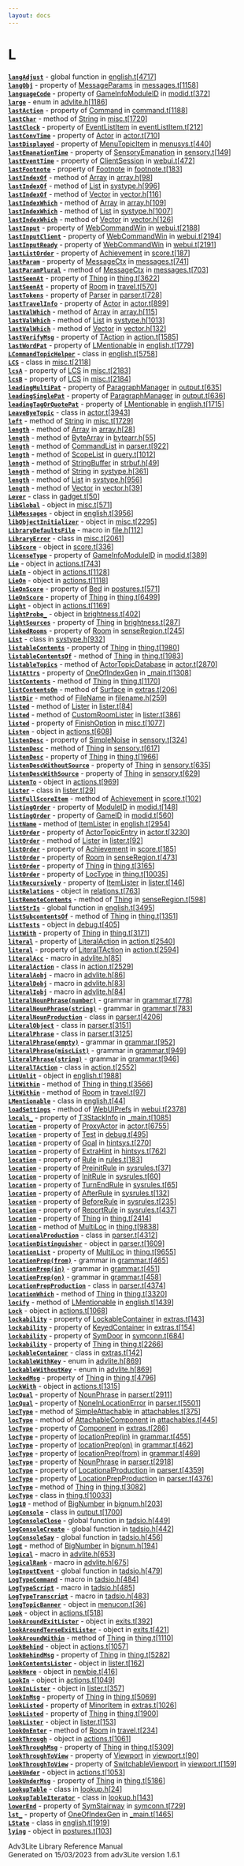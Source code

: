 ```yaml
---
layout: docs
---
```

# L

[**`langAdjust`**](../file/english.t.html#langAdjust) - global function
in
[english.t](../file/english.t.html)\[[4717](../source/english.t.html#4717)\]  
[**`langObj`**](../object/MessageParams.html#langObj) - property of
[MessageParams](../object/MessageParams.html) in
[messages.t](../file/messages.t.html)\[[1158](../source/messages.t.html#1158)\]  
[**`languageCode`**](../object/GameInfoModuleID.html#languageCode) -
property of [GameInfoModuleID](../object/GameInfoModuleID.html) in
[modid.t](../file/modid.t.html)\[[372](../source/modid.t.html#372)\]  
[**`large`**](../file/advlite.h.html#large) - enum in
[advlite.h](../file/advlite.h.html)\[[1186](../source/advlite.h.html#1186)\]  
[**`lastAction`**](../object/Command.html#lastAction) - property of
[Command](../object/Command.html) in
[command.t](../file/command.t.html)\[[1188](../source/command.t.html#1188)\]  
[**`lastChar`**](../object/String.html#lastChar) - method of
[String](../object/String.html) in
[misc.t](../file/misc.t.html)\[[1720](../source/misc.t.html#1720)\]  
[**`lastClock`**](../object/EventListItem.html#lastClock) - property of
[EventListItem](../object/EventListItem.html) in
[eventListItem.t](../file/eventListItem.t.html)\[[212](../source/eventListItem.t.html#212)\]  
[**`lastConvTime`**](../object/Actor.html#lastConvTime) - property of
[Actor](../object/Actor.html) in
[actor.t](../file/actor.t.html)\[[710](../source/actor.t.html#710)\]  
[**`lastDisplayed`**](../object/MenuTopicItem.html#lastDisplayed) -
property of [MenuTopicItem](../object/MenuTopicItem.html) in
[menusys.t](../file/menusys.t.html)\[[440](../source/menusys.t.html#440)\]  
[**`lastEmanationTime`**](../object/SensoryEmanation.html#lastEmanationTime) -
property of [SensoryEmanation](../object/SensoryEmanation.html) in
[sensory.t](../file/sensory.t.html)\[[149](../source/sensory.t.html#149)\]  
[**`lastEventTime`**](../object/ClientSession.html#lastEventTime) -
property of [ClientSession](../object/ClientSession.html) in
[webui.t](../file/webui.t.html)\[[472](../source/webui.t.html#472)\]  
[**`lastFootnote`**](../object/Footnote.html#lastFootnote) - property of
[Footnote](../object/Footnote.html) in
[footnote.t](../file/footnote.t.html)\[[183](../source/footnote.t.html#183)\]  
[**`lastIndexOf`**](../object/Array.html#lastIndexOf) - method of
[Array](../object/Array.html) in
[array.h](../file/array.h.html)\[[98](../source/array.h.html#98)\]  
[**`lastIndexOf`**](../object/List.html#lastIndexOf) - method of
[List](../object/List.html) in
[systype.h](../file/systype.h.html)\[[996](../source/systype.h.html#996)\]  
[**`lastIndexOf`**](../object/Vector.html#lastIndexOf) - method of
[Vector](../object/Vector.html) in
[vector.h](../file/vector.h.html)\[[116](../source/vector.h.html#116)\]  
[**`lastIndexWhich`**](../object/Array.html#lastIndexWhich) - method of
[Array](../object/Array.html) in
[array.h](../file/array.h.html)\[[109](../source/array.h.html#109)\]  
[**`lastIndexWhich`**](../object/List.html#lastIndexWhich) - method of
[List](../object/List.html) in
[systype.h](../file/systype.h.html)\[[1007](../source/systype.h.html#1007)\]  
[**`lastIndexWhich`**](../object/Vector.html#lastIndexWhich) - method of
[Vector](../object/Vector.html) in
[vector.h](../file/vector.h.html)\[[126](../source/vector.h.html#126)\]  
[**`lastInput`**](../object/WebCommandWin.html#lastInput) - property of
[WebCommandWin](../object/WebCommandWin.html) in
[webui.t](../file/webui.t.html)\[[2188](../source/webui.t.html#2188)\]  
[**`lastInputClient`**](../object/WebCommandWin.html#lastInputClient) -
property of [WebCommandWin](../object/WebCommandWin.html) in
[webui.t](../file/webui.t.html)\[[2194](../source/webui.t.html#2194)\]  
[**`lastInputReady`**](../object/WebCommandWin.html#lastInputReady) -
property of [WebCommandWin](../object/WebCommandWin.html) in
[webui.t](../file/webui.t.html)\[[2191](../source/webui.t.html#2191)\]  
[**`lastListOrder`**](../object/Achievement.html#lastListOrder) -
property of [Achievement](../object/Achievement.html) in
[score.t](../file/score.t.html)\[[187](../source/score.t.html#187)\]  
[**`lastParam`**](../object/MessageCtx.html#lastParam) - property of
[MessageCtx](../object/MessageCtx.html) in
[messages.t](../file/messages.t.html)\[[741](../source/messages.t.html#741)\]  
[**`lastParamPlural`**](../object/MessageCtx.html#lastParamPlural) -
method of [MessageCtx](../object/MessageCtx.html) in
[messages.t](../file/messages.t.html)\[[703](../source/messages.t.html#703)\]  
[**`lastSeenAt`**](../object/Thing.html#lastSeenAt) - property of
[Thing](../object/Thing.html) in
[thing.t](../file/thing.t.html)\[[3622](../source/thing.t.html#3622)\]  
[**`lastSeenAt`**](../object/Room.html#lastSeenAt) - property of
[Room](../object/Room.html) in
[travel.t](../file/travel.t.html)\[[570](../source/travel.t.html#570)\]  
[**`lastTokens`**](../object/Parser.html#lastTokens) - property of
[Parser](../object/Parser.html) in
[parser.t](../file/parser.t.html)\[[728](../source/parser.t.html#728)\]  
[**`lastTravelInfo`**](../object/Actor.html#lastTravelInfo) - property
of [Actor](../object/Actor.html) in
[actor.t](../file/actor.t.html)\[[899](../source/actor.t.html#899)\]  
[**`lastValWhich`**](../object/Array.html#lastValWhich) - method of
[Array](../object/Array.html) in
[array.h](../file/array.h.html)\[[115](../source/array.h.html#115)\]  
[**`lastValWhich`**](../object/List.html#lastValWhich) - method of
[List](../object/List.html) in
[systype.h](../file/systype.h.html)\[[1013](../source/systype.h.html#1013)\]  
[**`lastValWhich`**](../object/Vector.html#lastValWhich) - method of
[Vector](../object/Vector.html) in
[vector.h](../file/vector.h.html)\[[132](../source/vector.h.html#132)\]  
[**`lastVerifyMsg`**](../object/TAction.html#lastVerifyMsg) - property
of [TAction](../object/TAction.html) in
[action.t](../file/action.t.html)\[[1585](../source/action.t.html#1585)\]  
[**`lastWordPat`**](../object/LMentionable.html#lastWordPat) - property
of [LMentionable](../object/LMentionable.html) in
[english.t](../file/english.t.html)\[[1779](../source/english.t.html#1779)\]  
[**`LCommandTopicHelper`**](../object/LCommandTopicHelper.html) - class
in
[english.t](../file/english.t.html)\[[5758](../source/english.t.html#5758)\]  
[**`LCS`**](../object/LCS.html) - class in
[misc.t](../file/misc.t.html)\[[2118](../source/misc.t.html#2118)\]  
[**`lcsA`**](../object/LCS.html#lcsA) - property of
[LCS](../object/LCS.html) in
[misc.t](../file/misc.t.html)\[[2183](../source/misc.t.html#2183)\]  
[**`lcsB`**](../object/LCS.html#lcsB) - property of
[LCS](../object/LCS.html) in
[misc.t](../file/misc.t.html)\[[2184](../source/misc.t.html#2184)\]  
[**`leadingMultiPat`**](../object/ParagraphManager.html#leadingMultiPat) -
property of [ParagraphManager](../object/ParagraphManager.html) in
[output.t](../file/output.t.html)\[[635](../source/output.t.html#635)\]  
[**`leadingSinglePat`**](../object/ParagraphManager.html#leadingSinglePat) -
property of [ParagraphManager](../object/ParagraphManager.html) in
[output.t](../file/output.t.html)\[[636](../source/output.t.html#636)\]  
[**`leadingTagOrQuotePat`**](../object/LMentionable.html#leadingTagOrQuotePat) -
property of [LMentionable](../object/LMentionable.html) in
[english.t](../file/english.t.html)\[[1715](../source/english.t.html#1715)\]  
[**`LeaveByeTopic`**](../object/LeaveByeTopic.html) - class in
[actor.t](../file/actor.t.html)\[[3943](../source/actor.t.html#3943)\]  
[**`left`**](../object/String.html#left) - method of
[String](../object/String.html) in
[misc.t](../file/misc.t.html)\[[1729](../source/misc.t.html#1729)\]  
[**`length`**](../object/Array.html#length) - method of
[Array](../object/Array.html) in
[array.h](../file/array.h.html)\[[28](../source/array.h.html#28)\]  
[**`length`**](../object/ByteArray.html#length) - method of
[ByteArray](../object/ByteArray.html) in
[bytearr.h](../file/bytearr.h.html)\[[55](../source/bytearr.h.html#55)\]  
[**`length`**](../object/CommandList.html#length) - method of
[CommandList](../object/CommandList.html) in
[parser.t](../file/parser.t.html)\[[922](../source/parser.t.html#922)\]  
[**`length`**](../object/ScopeList.html#length) - method of
[ScopeList](../object/ScopeList.html) in
[query.t](../file/query.t.html)\[[1012](../source/query.t.html#1012)\]  
[**`length`**](../object/StringBuffer.html#length) - method of
[StringBuffer](../object/StringBuffer.html) in
[strbuf.h](../file/strbuf.h.html)\[[49](../source/strbuf.h.html#49)\]  
[**`length`**](../object/String.html#length) - method of
[String](../object/String.html) in
[systype.h](../file/systype.h.html)\[[361](../source/systype.h.html#361)\]  
[**`length`**](../object/List.html#length) - method of
[List](../object/List.html) in
[systype.h](../file/systype.h.html)\[[956](../source/systype.h.html#956)\]  
[**`length`**](../object/Vector.html#length) - method of
[Vector](../object/Vector.html) in
[vector.h](../file/vector.h.html)\[[39](../source/vector.h.html#39)\]  
[**`Lever`**](../object/Lever.html) - class in
[gadget.t](../file/gadget.t.html)\[[50](../source/gadget.t.html#50)\]  
[**`libGlobal`**](../object/libGlobal.html) - object in
[misc.t](../file/misc.t.html)\[[571](../source/misc.t.html#571)\]  
[**`libMessages`**](../object/libMessages.html) - object in
[english.t](../file/english.t.html)\[[3956](../source/english.t.html#3956)\]  
[**`libObjectInitializer`**](../object/libObjectInitializer.html) -
object in
[misc.t](../file/misc.t.html)\[[2295](../source/misc.t.html#2295)\]  
[**`LibraryDefaultsFile`**](../file/file.h.html#LibraryDefaultsFile) -
macro in
[file.h](../file/file.h.html)\[[112](../source/file.h.html#112)\]  
[**`LibraryError`**](../object/LibraryError.html) - class in
[misc.t](../file/misc.t.html)\[[2061](../source/misc.t.html#2061)\]  
[**`libScore`**](../object/libScore.html) - object in
[score.t](../file/score.t.html)\[[336](../source/score.t.html#336)\]  
[**`licenseType`**](../object/GameInfoModuleID.html#licenseType) -
property of [GameInfoModuleID](../object/GameInfoModuleID.html) in
[modid.t](../file/modid.t.html)\[[389](../source/modid.t.html#389)\]  
[**`Lie`**](../object/Lie.html) - object in
[actions.t](../file/actions.t.html)\[[743](../source/actions.t.html#743)\]  
[**`LieIn`**](../object/LieIn.html) - object in
[actions.t](../file/actions.t.html)\[[1128](../source/actions.t.html#1128)\]  
[**`LieOn`**](../object/LieOn.html) - object in
[actions.t](../file/actions.t.html)\[[1118](../source/actions.t.html#1118)\]  
[**`lieOnScore`**](../object/Bed.html#lieOnScore) - property of
[Bed](../object/Bed.html) in
[postures.t](../file/postures.t.html)\[[571](../source/postures.t.html#571)\]  
[**`lieOnScore`**](../object/Thing.html#lieOnScore) - property of
[Thing](../object/Thing.html) in
[thing.t](../file/thing.t.html)\[[6499](../source/thing.t.html#6499)\]  
[**`Light`**](../object/Light.html) - object in
[actions.t](../file/actions.t.html)\[[1169](../source/actions.t.html#1169)\]  
[**`lightProbe_`**](../object/lightProbe_.html) - object in
[brightness.t](../file/brightness.t.html)\[[402](../source/brightness.t.html#402)\]  
[**`lightSources`**](../object/Thing.html#lightSources) - property of
[Thing](../object/Thing.html) in
[brightness.t](../file/brightness.t.html)\[[287](../source/brightness.t.html#287)\]  
[**`linkedRooms`**](../object/Room.html#linkedRooms) - property of
[Room](../object/Room.html) in
[senseRegion.t](../file/senseRegion.t.html)\[[245](../source/senseRegion.t.html#245)\]  
[**`List`**](../object/List.html) - class in
[systype.h](../file/systype.h.html)\[[932](../source/systype.h.html#932)\]  
[**`listableContents`**](../object/Thing.html#listableContents) -
property of [Thing](../object/Thing.html) in
[thing.t](../file/thing.t.html)\[[1980](../source/thing.t.html#1980)\]  
[**`listableContentsOf`**](../object/Thing.html#listableContentsOf) -
method of [Thing](../object/Thing.html) in
[thing.t](../file/thing.t.html)\[[1983](../source/thing.t.html#1983)\]  
[**`listableTopics`**](../object/ActorTopicDatabase.html#listableTopics) -
method of [ActorTopicDatabase](../object/ActorTopicDatabase.html) in
[actor.t](../file/actor.t.html)\[[2870](../source/actor.t.html#2870)\]  
[**`listAttrs`**](../object/OneOfIndexGen.html#listAttrs) - property of
[OneOfIndexGen](../object/OneOfIndexGen.html) in
[\_main.t](../file/_main.t.html)\[[1308](../source/_main.t.html#1308)\]  
[**`listContents`**](../object/Thing.html#listContents) - method of
[Thing](../object/Thing.html) in
[thing.t](../file/thing.t.html)\[[1170](../source/thing.t.html#1170)\]  
[**`listContentsOn`**](../object/Surface.html#listContentsOn) - method
of [Surface](../object/Surface.html) in
[extras.t](../file/extras.t.html)\[[206](../source/extras.t.html#206)\]  
[**`listDir`**](../object/FileName.html#listDir) - method of
[FileName](../object/FileName.html) in
[filename.h](../file/filename.h.html)\[[259](../source/filename.h.html#259)\]  
[**`listed`**](../object/Lister.html#listed) - method of
[Lister](../object/Lister.html) in
[lister.t](../file/lister.t.html)\[[84](../source/lister.t.html#84)\]  
[**`listed`**](../object/CustomRoomLister.html#listed) - method of
[CustomRoomLister](../object/CustomRoomLister.html) in
[lister.t](../file/lister.t.html)\[[386](../source/lister.t.html#386)\]  
[**`listed`**](../object/FinishOption.html#listed) - property of
[FinishOption](../object/FinishOption.html) in
[misc.t](../file/misc.t.html)\[[1077](../source/misc.t.html#1077)\]  
[**`Listen`**](../object/Listen.html) - object in
[actions.t](../file/actions.t.html)\[[608](../source/actions.t.html#608)\]  
[**`listenDesc`**](../object/SimpleNoise.html#listenDesc) - property of
[SimpleNoise](../object/SimpleNoise.html) in
[sensory.t](../file/sensory.t.html)\[[324](../source/sensory.t.html#324)\]  
[**`listenDesc`**](../object/Thing.html#listenDesc) - method of
[Thing](../object/Thing.html) in
[sensory.t](../file/sensory.t.html)\[[617](../source/sensory.t.html#617)\]  
[**`listenDesc`**](../object/Thing.html#listenDesc) - property of
[Thing](../object/Thing.html) in
[thing.t](../file/thing.t.html)\[[1966](../source/thing.t.html#1966)\]  
[**`listenDescWithoutSource`**](../object/Thing.html#listenDescWithoutSource) -
property of [Thing](../object/Thing.html) in
[sensory.t](../file/sensory.t.html)\[[635](../source/sensory.t.html#635)\]  
[**`listenDescWithSource`**](../object/Thing.html#listenDescWithSource) -
property of [Thing](../object/Thing.html) in
[sensory.t](../file/sensory.t.html)\[[629](../source/sensory.t.html#629)\]  
[**`ListenTo`**](../object/ListenTo.html) - object in
[actions.t](../file/actions.t.html)\[[969](../source/actions.t.html#969)\]  
[**`Lister`**](../object/Lister.html) - class in
[lister.t](../file/lister.t.html)\[[29](../source/lister.t.html#29)\]  
[**`listFullScoreItem`**](../object/Achievement.html#listFullScoreItem) -
method of [Achievement](../object/Achievement.html) in
[score.t](../file/score.t.html)\[[102](../source/score.t.html#102)\]  
[**`listingOrder`**](../object/ModuleID.html#listingOrder) - property of
[ModuleID](../object/ModuleID.html) in
[modid.t](../file/modid.t.html)\[[148](../source/modid.t.html#148)\]  
[**`listingOrder`**](../object/GameID.html#listingOrder) - property of
[GameID](../object/GameID.html) in
[modid.t](../file/modid.t.html)\[[560](../source/modid.t.html#560)\]  
[**`listName`**](../object/ItemLister.html#listName) - method of
[ItemLister](../object/ItemLister.html) in
[english.t](../file/english.t.html)\[[2954](../source/english.t.html#2954)\]  
[**`listOrder`**](../object/ActorTopicEntry.html#listOrder) - property
of [ActorTopicEntry](../object/ActorTopicEntry.html) in
[actor.t](../file/actor.t.html)\[[3230](../source/actor.t.html#3230)\]  
[**`listOrder`**](../object/Lister.html#listOrder) - method of
[Lister](../object/Lister.html) in
[lister.t](../file/lister.t.html)\[[92](../source/lister.t.html#92)\]  
[**`listOrder`**](../object/Achievement.html#listOrder) - property of
[Achievement](../object/Achievement.html) in
[score.t](../file/score.t.html)\[[185](../source/score.t.html#185)\]  
[**`listOrder`**](../object/Room.html#listOrder) - property of
[Room](../object/Room.html) in
[senseRegion.t](../file/senseRegion.t.html)\[[473](../source/senseRegion.t.html#473)\]  
[**`listOrder`**](../object/Thing.html#listOrder) - property of
[Thing](../object/Thing.html) in
[thing.t](../file/thing.t.html)\[[3165](../source/thing.t.html#3165)\]  
[**`listOrder`**](../object/LocType.html#listOrder) - property of
[LocType](../object/LocType.html) in
[thing.t](../file/thing.t.html)\[[10035](../source/thing.t.html#10035)\]  
[**`listRecursively`**](../object/ItemLister.html#listRecursively) -
property of [ItemLister](../object/ItemLister.html) in
[lister.t](../file/lister.t.html)\[[146](../source/lister.t.html#146)\]  
[**`ListRelations`**](../object/ListRelations.html) - object in
[relations.t](../file/relations.t.html)\[[763](../source/relations.t.html#763)\]  
[**`listRemoteContents`**](../object/Thing.html#listRemoteContents) -
method of [Thing](../object/Thing.html) in
[senseRegion.t](../file/senseRegion.t.html)\[[598](../source/senseRegion.t.html#598)\]  
[**`listStrIs`**](../file/english.t.html#listStrIs) - global function in
[english.t](../file/english.t.html)\[[3495](../source/english.t.html#3495)\]  
[**`listSubcontentsOf`**](../object/Thing.html#listSubcontentsOf) -
method of [Thing](../object/Thing.html) in
[thing.t](../file/thing.t.html)\[[1351](../source/thing.t.html#1351)\]  
[**`ListTests`**](../object/ListTests.html) - object in
[debug.t](../file/debug.t.html)\[[405](../source/debug.t.html#405)\]  
[**`listWith`**](../object/Thing.html#listWith) - property of
[Thing](../object/Thing.html) in
[thing.t](../file/thing.t.html)\[[3171](../source/thing.t.html#3171)\]  
[**`literal`**](../object/LiteralAction.html#literal) - property of
[LiteralAction](../object/LiteralAction.html) in
[action.t](../file/action.t.html)\[[2540](../source/action.t.html#2540)\]  
[**`literal`**](../object/LiteralTAction.html#literal) - property of
[LiteralTAction](../object/LiteralTAction.html) in
[action.t](../file/action.t.html)\[[2594](../source/action.t.html#2594)\]  
[**`literalAcc`**](../file/advlite.h.html#literalAcc) - macro in
[advlite.h](../file/advlite.h.html)\[[85](../source/advlite.h.html#85)\]  
[**`LiteralAction`**](../object/LiteralAction.html) - class in
[action.t](../file/action.t.html)\[[2529](../source/action.t.html#2529)\]  
[**`literalAobj`**](../file/advlite.h.html#literalAobj) - macro in
[advlite.h](../file/advlite.h.html)\[[86](../source/advlite.h.html#86)\]  
[**`literalDobj`**](../file/advlite.h.html#literalDobj) - macro in
[advlite.h](../file/advlite.h.html)\[[83](../source/advlite.h.html#83)\]  
[**`literalIobj`**](../file/advlite.h.html#literalIobj) - macro in
[advlite.h](../file/advlite.h.html)\[[84](../source/advlite.h.html#84)\]  
[**`literalNounPhrase(number)`**](../object/literalNounPhrase(number).html) -
grammar in
[grammar.t](../file/grammar.t.html)\[[778](../source/grammar.t.html#778)\]  
[**`literalNounPhrase(string)`**](../object/literalNounPhrase(string).html) -
grammar in
[grammar.t](../file/grammar.t.html)\[[783](../source/grammar.t.html#783)\]  
[**`LiteralNounProduction`**](../object/LiteralNounProduction.html) -
class in
[parser.t](../file/parser.t.html)\[[4206](../source/parser.t.html#4206)\]  
[**`LiteralObject`**](../object/LiteralObject.html) - class in
[parser.t](../file/parser.t.html)\[[3151](../source/parser.t.html#3151)\]  
[**`LiteralPhrase`**](../object/LiteralPhrase.html) - class in
[parser.t](../file/parser.t.html)\[[3125](../source/parser.t.html#3125)\]  
[**`literalPhrase(empty)`**](../object/literalPhrase(empty).html) -
grammar in
[grammar.t](../file/grammar.t.html)\[[952](../source/grammar.t.html#952)\]  
[**`literalPhrase(miscList)`**](../object/literalPhrase(miscList).html) -
grammar in
[grammar.t](../file/grammar.t.html)\[[949](../source/grammar.t.html#949)\]  
[**`literalPhrase(string)`**](../object/literalPhrase(string).html) -
grammar in
[grammar.t](../file/grammar.t.html)\[[946](../source/grammar.t.html#946)\]  
[**`LiteralTAction`**](../object/LiteralTAction.html) - class in
[action.t](../file/action.t.html)\[[2552](../source/action.t.html#2552)\]  
[**`LitUnlit`**](../object/LitUnlit.html) - object in
[english.t](../file/english.t.html)\[[1988](../source/english.t.html#1988)\]  
[**`litWithin`**](../object/Thing.html#litWithin) - method of
[Thing](../object/Thing.html) in
[thing.t](../file/thing.t.html)\[[3566](../source/thing.t.html#3566)\]  
[**`litWithin`**](../object/Room.html#litWithin) - method of
[Room](../object/Room.html) in
[travel.t](../file/travel.t.html)\[[97](../source/travel.t.html#97)\]  
[**`LMentionable`**](../object/LMentionable.html) - class in
[english.t](../file/english.t.html)\[[44](../source/english.t.html#44)\]  
[**`loadSettings`**](../object/WebUIPrefs.html#loadSettings) - method of
[WebUIPrefs](../object/WebUIPrefs.html) in
[webui.t](../file/webui.t.html)\[[2378](../source/webui.t.html#2378)\]  
[**`locals_`**](../object/T3StackInfo.html#locals_) - property of
[T3StackInfo](../object/T3StackInfo.html) in
[\_main.t](../file/_main.t.html)\[[1085](../source/_main.t.html#1085)\]  
[**`location`**](../object/ProxyActor.html#location) - property of
[ProxyActor](../object/ProxyActor.html) in
[actor.t](../file/actor.t.html)\[[6755](../source/actor.t.html#6755)\]  
[**`location`**](../object/Test.html#location) - property of
[Test](../object/Test.html) in
[debug.t](../file/debug.t.html)\[[495](../source/debug.t.html#495)\]  
[**`location`**](../object/Goal.html#location) - property of
[Goal](../object/Goal.html) in
[hintsys.t](../file/hintsys.t.html)\[[270](../source/hintsys.t.html#270)\]  
[**`location`**](../object/ExtraHint.html#location) - property of
[ExtraHint](../object/ExtraHint.html) in
[hintsys.t](../file/hintsys.t.html)\[[762](../source/hintsys.t.html#762)\]  
[**`location`**](../object/Rule.html#location) - property of
[Rule](../object/Rule.html) in
[rules.t](../file/rules.t.html)\[[183](../source/rules.t.html#183)\]  
[**`location`**](../object/PreinitRule.html#location) - property of
[PreinitRule](../object/PreinitRule.html) in
[sysrules.t](../file/sysrules.t.html)\[[37](../source/sysrules.t.html#37)\]  
[**`location`**](../object/InitRule.html#location) - property of
[InitRule](../object/InitRule.html) in
[sysrules.t](../file/sysrules.t.html)\[[60](../source/sysrules.t.html#60)\]  
[**`location`**](../object/TurnEndRule.html#location) - property of
[TurnEndRule](../object/TurnEndRule.html) in
[sysrules.t](../file/sysrules.t.html)\[[65](../source/sysrules.t.html#65)\]  
[**`location`**](../object/AfterRule.html#location) - property of
[AfterRule](../object/AfterRule.html) in
[sysrules.t](../file/sysrules.t.html)\[[132](../source/sysrules.t.html#132)\]  
[**`location`**](../object/BeforeRule.html#location) - property of
[BeforeRule](../object/BeforeRule.html) in
[sysrules.t](../file/sysrules.t.html)\[[235](../source/sysrules.t.html#235)\]  
[**`location`**](../object/ReportRule.html#location) - property of
[ReportRule](../object/ReportRule.html) in
[sysrules.t](../file/sysrules.t.html)\[[437](../source/sysrules.t.html#437)\]  
[**`location`**](../object/Thing.html#location) - property of
[Thing](../object/Thing.html) in
[thing.t](../file/thing.t.html)\[[2414](../source/thing.t.html#2414)\]  
[**`location`**](../object/MultiLoc.html#location) - method of
[MultiLoc](../object/MultiLoc.html) in
[thing.t](../file/thing.t.html)\[[9838](../source/thing.t.html#9838)\]  
[**`LocationalProduction`**](../object/LocationalProduction.html) -
class in
[parser.t](../file/parser.t.html)\[[4312](../source/parser.t.html#4312)\]  
[**`locationDistinguisher`**](../object/locationDistinguisher.html) -
object in
[parser.t](../file/parser.t.html)\[[1609](../source/parser.t.html#1609)\]  
[**`locationList`**](../object/MultiLoc.html#locationList) - property of
[MultiLoc](../object/MultiLoc.html) in
[thing.t](../file/thing.t.html)\[[9655](../source/thing.t.html#9655)\]  
[**`locationPrep(from)`**](../object/locationPrep(from).html) - grammar
in
[grammar.t](../file/grammar.t.html)\[[465](../source/grammar.t.html#465)\]  
[**`locationPrep(in)`**](../object/locationPrep(in).html) - grammar in
[grammar.t](../file/grammar.t.html)\[[451](../source/grammar.t.html#451)\]  
[**`locationPrep(on)`**](../object/locationPrep(on).html) - grammar in
[grammar.t](../file/grammar.t.html)\[[458](../source/grammar.t.html#458)\]  
[**`LocationPrepProduction`**](../object/LocationPrepProduction.html) -
class in
[parser.t](../file/parser.t.html)\[[4374](../source/parser.t.html#4374)\]  
[**`locationWhich`**](../object/Thing.html#locationWhich) - method of
[Thing](../object/Thing.html) in
[thing.t](../file/thing.t.html)\[[3320](../source/thing.t.html#3320)\]  
[**`locify`**](../object/LMentionable.html#locify) - method of
[LMentionable](../object/LMentionable.html) in
[english.t](../file/english.t.html)\[[1439](../source/english.t.html#1439)\]  
[**`Lock`**](../object/Lock.html) - object in
[actions.t](../file/actions.t.html)\[[1068](../source/actions.t.html#1068)\]  
[**`lockability`**](../object/LockableContainer.html#lockability) -
property of [LockableContainer](../object/LockableContainer.html) in
[extras.t](../file/extras.t.html)\[[143](../source/extras.t.html#143)\]  
[**`lockability`**](../object/KeyedContainer.html#lockability) -
property of [KeyedContainer](../object/KeyedContainer.html) in
[extras.t](../file/extras.t.html)\[[154](../source/extras.t.html#154)\]  
[**`lockability`**](../object/SymDoor.html#lockability) - property of
[SymDoor](../object/SymDoor.html) in
[symconn.t](../file/symconn.t.html)\[[684](../source/symconn.t.html#684)\]  
[**`lockability`**](../object/Thing.html#lockability) - property of
[Thing](../object/Thing.html) in
[thing.t](../file/thing.t.html)\[[2266](../source/thing.t.html#2266)\]  
[**`LockableContainer`**](../object/LockableContainer.html) - class in
[extras.t](../file/extras.t.html)\[[142](../source/extras.t.html#142)\]  
[**`lockableWithKey`**](../file/advlite.h.html#lockableWithKey) - enum
in
[advlite.h](../file/advlite.h.html)\[[869](../source/advlite.h.html#869)\]  
[**`lockableWithoutKey`**](../file/advlite.h.html#lockableWithoutKey) -
enum in
[advlite.h](../file/advlite.h.html)\[[869](../source/advlite.h.html#869)\]  
[**`lockedMsg`**](../object/Thing.html#lockedMsg) - property of
[Thing](../object/Thing.html) in
[thing.t](../file/thing.t.html)\[[4796](../source/thing.t.html#4796)\]  
[**`LockWith`**](../object/LockWith.html) - object in
[actions.t](../file/actions.t.html)\[[1315](../source/actions.t.html#1315)\]  
[**`locQual`**](../object/NounPhrase.html#locQual) - property of
[NounPhrase](../object/NounPhrase.html) in
[parser.t](../file/parser.t.html)\[[2911](../source/parser.t.html#2911)\]  
[**`locQual`**](../object/NoneInLocationError.html#locQual) - property
of [NoneInLocationError](../object/NoneInLocationError.html) in
[parser.t](../file/parser.t.html)\[[5501](../source/parser.t.html#5501)\]  
[**`locType`**](../object/SimpleAttachable.html#locType) - method of
[SimpleAttachable](../object/SimpleAttachable.html) in
[attachables.t](../file/attachables.t.html)\[[375](../source/attachables.t.html#375)\]  
[**`locType`**](../object/AttachableComponent.html#locType) - method of
[AttachableComponent](../object/AttachableComponent.html) in
[attachables.t](../file/attachables.t.html)\[[445](../source/attachables.t.html#445)\]  
[**`locType`**](../object/Component.html#locType) - property of
[Component](../object/Component.html) in
[extras.t](../file/extras.t.html)\[[286](../source/extras.t.html#286)\]  
[**`locType`**](../object/locationPrep(in).html#locType) - property of
[locationPrep(in)](../object/locationPrep(in).html) in
[grammar.t](../file/grammar.t.html)\[[455](../source/grammar.t.html#455)\]  
[**`locType`**](../object/locationPrep(on).html#locType) - property of
[locationPrep(on)](../object/locationPrep(on).html) in
[grammar.t](../file/grammar.t.html)\[[462](../source/grammar.t.html#462)\]  
[**`locType`**](../object/locationPrep(from).html#locType) - property of
[locationPrep(from)](../object/locationPrep(from).html) in
[grammar.t](../file/grammar.t.html)\[[469](../source/grammar.t.html#469)\]  
[**`locType`**](../object/NounPhrase.html#locType) - property of
[NounPhrase](../object/NounPhrase.html) in
[parser.t](../file/parser.t.html)\[[2918](../source/parser.t.html#2918)\]  
[**`locType`**](../object/LocationalProduction.html#locType) - property
of [LocationalProduction](../object/LocationalProduction.html) in
[parser.t](../file/parser.t.html)\[[4359](../source/parser.t.html#4359)\]  
[**`locType`**](../object/LocationPrepProduction.html#locType) -
property of
[LocationPrepProduction](../object/LocationPrepProduction.html) in
[parser.t](../file/parser.t.html)\[[4376](../source/parser.t.html#4376)\]  
[**`locType`**](../object/Thing.html#locType) - method of
[Thing](../object/Thing.html) in
[thing.t](../file/thing.t.html)\[[3082](../source/thing.t.html#3082)\]  
[**`LocType`**](../object/LocType.html) - class in
[thing.t](../file/thing.t.html)\[[10033](../source/thing.t.html#10033)\]  
[**`log10`**](../object/BigNumber.html#log10) - method of
[BigNumber](../object/BigNumber.html) in
[bignum.h](../file/bignum.h.html)\[[203](../source/bignum.h.html#203)\]  
[**`LogConsole`**](../object/LogConsole.html) - class in
[output.t](../file/output.t.html)\[[1700](../source/output.t.html#1700)\]  
[**`logConsoleClose`**](../file/tadsio.h.html#logConsoleClose) - global
function in
[tadsio.h](../file/tadsio.h.html)\[[449](../source/tadsio.h.html#449)\]  
[**`logConsoleCreate`**](../file/tadsio.h.html#logConsoleCreate) -
global function in
[tadsio.h](../file/tadsio.h.html)\[[442](../source/tadsio.h.html#442)\]  
[**`logConsoleSay`**](../file/tadsio.h.html#logConsoleSay) - global
function in
[tadsio.h](../file/tadsio.h.html)\[[456](../source/tadsio.h.html#456)\]  
[**`logE`**](../object/BigNumber.html#logE) - method of
[BigNumber](../object/BigNumber.html) in
[bignum.h](../file/bignum.h.html)\[[194](../source/bignum.h.html#194)\]  
[**`logical`**](../file/advlite.h.html#logical) - macro in
[advlite.h](../file/advlite.h.html)\[[653](../source/advlite.h.html#653)\]  
[**`logicalRank`**](../file/advlite.h.html#logicalRank) - macro in
[advlite.h](../file/advlite.h.html)\[[675](../source/advlite.h.html#675)\]  
[**`logInputEvent`**](../file/tadsio.h.html#logInputEvent) - global
function in
[tadsio.h](../file/tadsio.h.html)\[[479](../source/tadsio.h.html#479)\]  
[**`LogTypeCommand`**](../file/tadsio.h.html#LogTypeCommand) - macro in
[tadsio.h](../file/tadsio.h.html)\[[484](../source/tadsio.h.html#484)\]  
[**`LogTypeScript`**](../file/tadsio.h.html#LogTypeScript) - macro in
[tadsio.h](../file/tadsio.h.html)\[[485](../source/tadsio.h.html#485)\]  
[**`LogTypeTranscript`**](../file/tadsio.h.html#LogTypeTranscript) -
macro in
[tadsio.h](../file/tadsio.h.html)\[[483](../source/tadsio.h.html#483)\]  
[**`longTopicBanner`**](../object/longTopicBanner.html) - object in
[menucon.t](../file/menucon.t.html)\[[36](../source/menucon.t.html#36)\]  
[**`Look`**](../object/Look.html) - object in
[actions.t](../file/actions.t.html)\[[518](../source/actions.t.html#518)\]  
[**`lookAroundExitLister`**](../object/lookAroundExitLister.html) -
object in
[exits.t](../file/exits.t.html)\[[392](../source/exits.t.html#392)\]  
[**`lookAroundTerseExitLister`**](../object/lookAroundTerseExitLister.html) -
object in
[exits.t](../file/exits.t.html)\[[421](../source/exits.t.html#421)\]  
[**`lookAroundWithin`**](../object/Thing.html#lookAroundWithin) - method
of [Thing](../object/Thing.html) in
[thing.t](../file/thing.t.html)\[[1110](../source/thing.t.html#1110)\]  
[**`LookBehind`**](../object/LookBehind.html) - object in
[actions.t](../file/actions.t.html)\[[1057](../source/actions.t.html#1057)\]  
[**`lookBehindMsg`**](../object/Thing.html#lookBehindMsg) - property of
[Thing](../object/Thing.html) in
[thing.t](../file/thing.t.html)\[[5282](../source/thing.t.html#5282)\]  
[**`lookContentsLister`**](../object/lookContentsLister.html) - object
in
[lister.t](../file/lister.t.html)\[[162](../source/lister.t.html#162)\]  
[**`LookHere`**](../object/LookHere.html) - object in
[newbie.t](../file/newbie.t.html)\[[416](../source/newbie.t.html#416)\]  
[**`LookIn`**](../object/LookIn.html) - object in
[actions.t](../file/actions.t.html)\[[1049](../source/actions.t.html#1049)\]  
[**`lookInLister`**](../object/lookInLister.html) - object in
[lister.t](../file/lister.t.html)\[[357](../source/lister.t.html#357)\]  
[**`lookInMsg`**](../object/Thing.html#lookInMsg) - property of
[Thing](../object/Thing.html) in
[thing.t](../file/thing.t.html)\[[5069](../source/thing.t.html#5069)\]  
[**`lookListed`**](../object/MinorItem.html#lookListed) - property of
[MinorItem](../object/MinorItem.html) in
[extras.t](../file/extras.t.html)\[[1026](../source/extras.t.html#1026)\]  
[**`lookListed`**](../object/Thing.html#lookListed) - property of
[Thing](../object/Thing.html) in
[thing.t](../file/thing.t.html)\[[1900](../source/thing.t.html#1900)\]  
[**`lookLister`**](../object/lookLister.html) - object in
[lister.t](../file/lister.t.html)\[[153](../source/lister.t.html#153)\]  
[**`lookOnEnter`**](../object/Room.html#lookOnEnter) - method of
[Room](../object/Room.html) in
[travel.t](../file/travel.t.html)\[[234](../source/travel.t.html#234)\]  
[**`LookThrough`**](../object/LookThrough.html) - object in
[actions.t](../file/actions.t.html)\[[1061](../source/actions.t.html#1061)\]  
[**`lookThroughMsg`**](../object/Thing.html#lookThroughMsg) - property
of [Thing](../object/Thing.html) in
[thing.t](../file/thing.t.html)\[[5309](../source/thing.t.html#5309)\]  
[**`lookThroughToView`**](../object/Viewport.html#lookThroughToView) -
property of [Viewport](../object/Viewport.html) in
[viewport.t](../file/viewport.t.html)\[[90](../source/viewport.t.html#90)\]  
[**`lookThroughToView`**](../object/SwitchableViewport.html#lookThroughToView) -
property of [SwitchableViewport](../object/SwitchableViewport.html) in
[viewport.t](../file/viewport.t.html)\[[159](../source/viewport.t.html#159)\]  
[**`LookUnder`**](../object/LookUnder.html) - object in
[actions.t](../file/actions.t.html)\[[1053](../source/actions.t.html#1053)\]  
[**`lookUnderMsg`**](../object/Thing.html#lookUnderMsg) - property of
[Thing](../object/Thing.html) in
[thing.t](../file/thing.t.html)\[[5186](../source/thing.t.html#5186)\]  
[**`LookupTable`**](../object/LookupTable.html) - class in
[lookup.h](../file/lookup.h.html)\[[24](../source/lookup.h.html#24)\]  
[**`LookupTableIterator`**](../object/LookupTableIterator.html) - class
in
[lookup.h](../file/lookup.h.html)\[[143](../source/lookup.h.html#143)\]  
[**`lowerEnd`**](../object/SymStairway.html#lowerEnd) - property of
[SymStairway](../object/SymStairway.html) in
[symconn.t](../file/symconn.t.html)\[[729](../source/symconn.t.html#729)\]  
[**`lst_`**](../object/OneOfIndexGen.html#lst_) - property of
[OneOfIndexGen](../object/OneOfIndexGen.html) in
[\_main.t](../file/_main.t.html)\[[1465](../source/_main.t.html#1465)\]  
[**`LState`**](../object/LState.html) - class in
[english.t](../file/english.t.html)\[[1919](../source/english.t.html#1919)\]  
[**`lying`**](../object/lying.html) - object in
[postures.t](../file/postures.t.html)\[[103](../source/postures.t.html#103)\]  

<div class="ftr">

Adv3Lite Library Reference Manual  
Generated on 15/03/2023 from adv3Lite version 1.6.1

</div>
